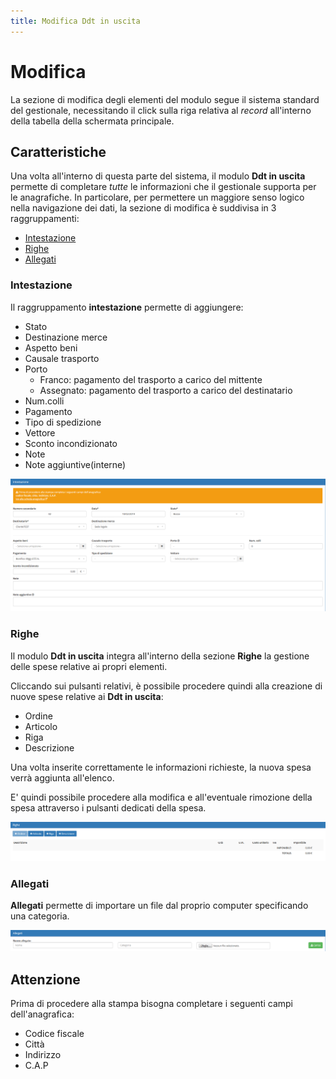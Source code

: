 ```yaml
---
title: Modifica Ddt in uscita
---
```


# Modifica

La sezione di modifica degli elementi del modulo segue il sistema standard del gestionale, necessitando il click sulla riga relativa al _record_ all'interno della tabella della schermata principale.

## Caratteristiche

Una volta all'interno di questa parte del sistema, il modulo **Ddt in uscita** permette di completare _tutte_ le informazioni che il gestionale supporta per le anagrafiche. In particolare, per permettere un maggiore senso logico nella navigazione dei dati, la sezione di modifica è suddivisa in 3 raggruppamenti:

* [Intestazione](modificaddtinuscita.md#intestazione)
* [Righe](modificaddtinuscita.md#righe)
* [Allegati](modificaddtinuscita.md#allegati)

### Intestazione

Il raggruppamento **intestazione** permette di aggiungere:

* Stato
* Destinazione merce
* Aspetto beni
* Causale trasporto
* Porto
  * Franco: pagamento del trasporto a carico del mittente 
  * Assegnato: pagamento del trasporto a carico del destinatario
* Num.colli
* Pagamento
* Tipo di spedizione
* Vettore 
* Sconto incondizionato
* Note
* Note aggiuntive\(interne\)

![Screenshot sezione intestazione](../../../../.gitbook/assets/intestazioneddtinuscita.PNG)

### Righe

Il modulo **Ddt in uscita** integra all'interno della sezione **Righe** la gestione delle spese relative ai propri elementi.

Cliccando sui pulsanti relativi, è possibile procedere quindi alla creazione di nuove spese relative ai **Ddt in uscita**:

* Ordine
* Articolo
* Riga
* Descrizione

Una volta inserite correttamente le informazioni richieste, la nuova spesa verrà aggiunta all'elenco.

E' quindi possibile procedere alla modifica e all'eventuale rimozione della spesa attraverso i pulsanti dedicati della spesa.

![Screenshot creazione righe ](../../../../.gitbook/assets/righeddtinuscita%20%281%29.PNG)

### Allegati

**Allegati** permette di importare un file dal proprio computer specificando una categoria.

![Screenshot caricamento allegati](../../../../.gitbook/assets/allegatiddtinuscita.PNG)

## Attenzione

Prima di procedere alla stampa bisogna completare i seguenti campi dell'anagrafica:

* Codice fiscale
* Città
* Indirizzo
* C.A.P

